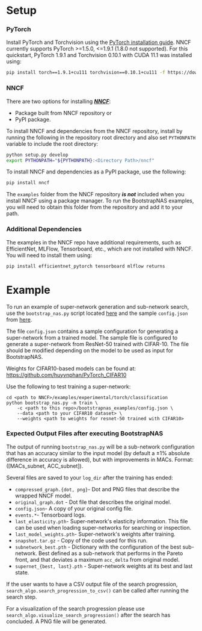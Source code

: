# Setup

### PyTorch
Install PyTorch and Torchvision using the [PyTorch installation guide](https://pytorch.org/get-started/locally/#start-locally). NNCF currently supports PyTorch >=1.5.0, <=1.9.1 (1.8.0 not supported). For this quickstart, PyTorch 1.9.1 and Torchvision 0.10.1 with CUDA 11.1 was installed using:
```bash
pip install torch==1.9.1+cu111 torchvision==0.10.1+cu111 -f https://download.pytorch.org/whl/torch_stable.html
```


### NNCF
There are two options for installing [***NNCF***](https://github.com/openvinotoolkit/nncf#installation):
- Package built from NNCF repository or 
- PyPI package.  

To install NNCF and dependencies from the NNCF repository, install by running the following in the repository root directory and also set `PYTHONPATH` variable to include the root directory:
```bash
python setup.py develop
export PYTHONPATH="${PYTHONPATH}:<Directory Path>/nncf"
```

To install NNCF and dependencies as a PyPI package, use the following:
```bash
pip install nncf
```

The ```examples``` folder from the NNCF repository ***is not*** included when you install NNCF using a package manager. To run the BootstrapNAS examples, you will need to obtain this folder from the repository and add it to your path.


### Additional Dependencies
The examples in the NNCF repo have additional requirements, such as EfficientNet, MLFlow, Tensorboard, etc., which are not installed with NNCF. You will need to install them using: 
```
pip install efficientnet_pytorch tensorboard mlflow returns
```


# Example
To run an example of super-network generation and sub-network search, use the ```bootstrap_nas.py``` script located [here](https://github.com/openvinotoolkit/nncf/blob/develop/examples/experimental/torch/classification/bootstrap_nas.py) and the sample ```config.json``` from [here](https://github.com/jpablomch/bootstrapnas/blob/main/bootstrapnas_examples/config.json). 

The file ```config.json``` contains a sample configuration for generating a super-network from a trained model. The sample file is configured to generate a super-network from ResNet-50 trained with CIFAR-10. The file should be modified depending on the model to be used as input for BootstrapNAS.  

Weights for CIFAR10-based models can be found at: https://github.com/huyvnphan/PyTorch_CIFAR10 

Use the following to test training a super-network: 
```
cd <path to NNCF>/examples/experimental/torch/classification
python bootstrap_nas.py -m train \
    -c <path to this repo>/bootstrapnas_examples/config.json \
    --data <path to your CIFAR10 dataset> \
    --weights <path to weights for resnet-50 trained with CIFAR10>
```


### Expected Output Files after executing BootstrapNAS
The output of running ```bootstrap_nas.py``` will be a sub-network configuration that has an accuracy similar to the input model (by default a $\pm$1% absolute difference in accuracy is allowed), but with improvements in MACs. Format: ([MACs_subnet, ACC_subnet]). 

Several files are saved to your `log_dir` after the training has ended: 

- `compressed_graph.{dot, png}`- Dot and PNG files that describe the wrapped NNCF model. 
- `original_graph.dot` - Dot file that describes the original model. 
- `config.json`- A copy of your original config file. 
- `events.*`- Tensorboard logs.
- `last_elasticity.pth`- Super-network's elasticity information. This file can be used when loading super-networks for searching or inspection.
- `last_model_weights.pth`- Super-network's weights after training. 
- `snapshot.tar.gz` - Copy of the code used for this run. 
- `subnetwork_best.pth` - Dictionary with the configuration of the best sub-network. Best defined as a sub-network that performs in the Pareto front, and that deviates a maximum `acc_delta` from original model.
- `supernet_{best, last}.pth` - Super-network weights at its best and last state. 

If the user wants to have a CSV output file of the search progression, ```search_algo.search_progression_to_csv()``` can be called after running the search step.

For a visualization of the search progression please use ```search_algo.visualize_search_progression()``` after the search has concluded. A PNG file will be generated. 
